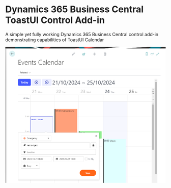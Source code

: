# Dynamics 365 Business Central ToastUI Control Add-in
A simple yet fully working Dynamics 365 Business Central control add-in demonstrating capabilities of ToastUI Calendar

![alt text](sample_screenshot.png)
